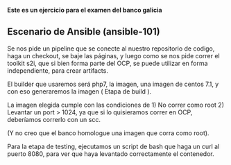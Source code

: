 **Este es un ejercicio para el examen del banco galicia**

## Escenario de Ansible (ansible-101) 


Se nos pide un pipeline que se conecte al nuestro repositorio de codigo, haga un checkout, se baje las páginas, 
y luego como se nos pide correr el toolkit s2i, que si bien forma parte del OCP, se puede utilizar en forma independiente,
para crear artifacts.

El builder que usaremos será php7, la imagen, una imagen de centos 7.1, y con eso generaremos la imagen ( Etapa de build ).

La imagen elegida cumple con las condiciones de 1) No correr como root 2) Levantar un port > 1024, ya que si lo quisieramos correr en OCP, deberíamos correrlo con un scc.

(Y no creo que el banco homologue una imagen que corra como root).

Para la etapa de testing, ejecutamos un script de bash que haga un curl al puerto 8080, para ver que haya levantado correctamente el contenedor.
